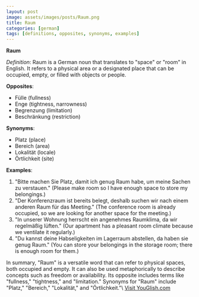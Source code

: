 ```yaml
---
layout: post
image: assets/images/posts/Raum.png
title: Raum
categories: [german]
tags: [definitions, opposites, synonyms, examples]
---
```


**Raum**

*Definition*: Raum is a German noun that translates to "space" or "room" in English. It refers to a physical area or a designated place that can be occupied, empty, or filled with objects or people.

**Opposites**: 
- Fülle (fullness)
- Enge (tightness, narrowness)
- Begrenzung (limitation)
- Beschränkung (restriction)

**Synonyms**:
- Platz (place)
- Bereich (area)
- Lokalität (locale)
- Örtlichkeit (site)

**Examples**:
1. "Bitte machen Sie Platz, damit ich genug Raum habe, um meine Sachen zu verstauen." (Please make room so I have enough space to store my belongings.)
2. "Der Konferenzraum ist bereits belegt, deshalb suchen wir nach einem anderen Raum für das Meeting." (The conference room is already occupied, so we are looking for another space for the meeting.)
3. "In unserer Wohnung herrscht ein angenehmes Raumklima, da wir regelmäßig lüften." (Our apartment has a pleasant room climate because we ventilate it regularly.)
4. "Du kannst deine Habseligkeiten im Lagerraum abstellen, da haben sie genug Raum." (You can store your belongings in the storage room; there is enough room for them.)

In summary, "Raum" is a versatile word that can refer to physical spaces, both occupied and empty. It can also be used metaphorically to describe concepts such as freedom or availability. Its opposite includes terms like "fullness," "tightness," and "limitation." Synonyms for "Raum" include "Platz," "Bereich," "Lokalität," and "Örtlichkeit."\ <a id="yg-widget-0" class="youglish-widget" data-query="Raum" data-lang="german" data-components="8412" data-auto-start="0" data-bkg-color="theme_light" data-title="How%20to%20pronounce%20Raum%20in%20German"  rel="nofollow" href="https://youglish.com">Visit YouGlish.com</a><script async src="https://youglish.com/public/emb/widget.js" charset="utf-8"></script>
